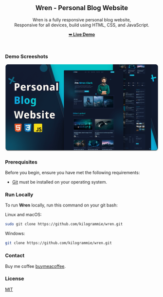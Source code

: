 <div align="center">

  <h2 align="center">Wren - Personal Blog Website</h2>

  Wren is a fully responsive personal blog website, <br />Responsive for all devices, build using HTML, CSS, and JavaScript.

  <a href="https://kilogrammie.github.io/wren/"><strong>➥ Live Demo</strong></a>

</div>

<br />

### Demo Screeshots

![Wren Desktop Demo](./readme-images/desktop.png "Desktop Demo")

### Prerequisites

Before you begin, ensure you have met the following requirements:

* [Git](https://git-scm.com/downloads "Download Git") must be installed on your operating system.

### Run Locally

To run **Wren** locally, run this command on your git bash:

Linux and macOS:

```bash
sudo git clone https://github.com/kilogrammie/wren.git
```

Windows:

```bash
git clone https://github.com/kilogrammie/wren.git
```

### Contact

Buy me coffee [buymeacoffee](https://www.buymeacoffee.com/tim.adurah).

### License

[MIT](https://choosealicense.com/licenses/mit/)
